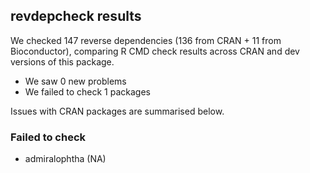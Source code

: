 ## revdepcheck results

We checked 147 reverse dependencies (136 from CRAN + 11 from Bioconductor), comparing R CMD check results across CRAN and dev versions of this package.

 * We saw 0 new problems
 * We failed to check 1 packages

Issues with CRAN packages are summarised below.

### Failed to check

* admiralophtha (NA)
